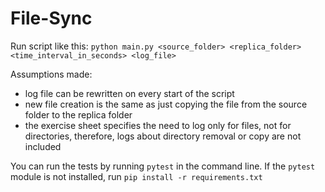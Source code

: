 # File-Sync

Run script like this: `python main.py <source_folder> <replica_folder> <time_interval_in_seconds> <log_file>`

Assumptions made: 
- log file can be rewritten on every start of the script
- new file creation is the same as just copying the file from the source folder to the replica folder 
- the exercise sheet specifies the need to log only for files, not for directories, therefore, logs about directory removal or copy are not included

You can run the tests by running `pytest` in the command line.
If the `pytest` module is not installed, run `pip install -r requirements.txt`

